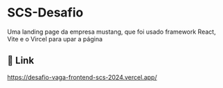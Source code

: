 
# SCS-Desafio

Uma landing page da empresa mustang, que foi usado framework React, Vite e o Vircel para upar a página

## 🔗 Link

https://desafio-vaga-frontend-scs-2024.vercel.app/